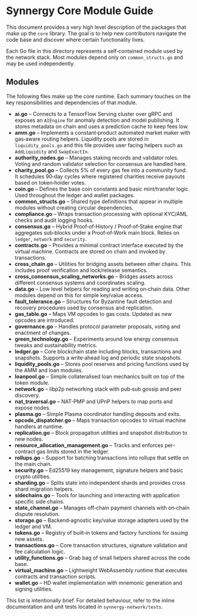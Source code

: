 # Synnergy Core Module Guide

This document provides a very high level description of the packages that make up the `core` library.  The goal is to help new contributors navigate the code base and discover where certain functionality lives.

Each Go file in this directory represents a self‑contained module used by the network stack.  Most modules depend only on `common_structs.go` and may be used independently.

## Modules

The following files make up the core runtime.  Each summary touches on the key
responsibilities and dependencies of that module.

- **ai.go** – Connects to a TensorFlow Serving cluster over gRPC and exposes an
  `AIEngine` for anomaly detection and model publishing.  It stores metadata on
  chain and uses a prediction cache to keep fees low.
- **amm.go** – Implements a constant‑product automated market maker with gas‑aware
  routing helpers.  Liquidity pools are stored in `liquidity_pools.go` and this
  file provides user facing helpers such as `AddLiquidity` and `SwapExactIn`.
- **authority_nodes.go** – Manages staking records and validator roles.  Voting
  and random validator selection for consensus are handled here.
- **charity_pool.go** – Collects 5% of every gas fee into a community fund.  It
  schedules 90‑day cycles where registered charities receive payouts based on
  token‑holder votes.
- **coin.go** – Defines the base coin constants and basic mint/transfer logic.
  Used throughout the ledger and wallet packages.
- **common_structs.go** – Shared type definitions that appear in multiple modules
  without creating circular dependencies.
- **compliance.go** – Wraps transaction processing with optional KYC/AML checks
  and audit logging hooks.
- **consensus.go** – Hybrid Proof‑of‑History / Proof‑of‑Stake engine that
  aggregates sub‑blocks under a Proof‑of‑Work main block.  Relies on `ledger`,
  `network` and `security`.
- **contracts.go** – Provides a minimal contract interface executed by the
  virtual machine.  Contracts are stored on chain and invoked by transactions.
- **cross_chain.go** – Utilities for bridging assets between other chains.  This
  includes proof verification and lock/release semantics.
- **cross_consensus_scaling_networks.go** – Bridges assets across different consensus systems and coordinates scaling.
- **data.go** – Low level helpers for reading and writing on‑chain data.  Other
  modules depend on this for simple key/value access.
- **fault_tolerance.go** – Structures for Byzantine fault detection and recovery
  procedures used by consensus and replication.
- **gas_table.go** – Maps VM opcodes to gas costs.  Updated as new opcodes are
  introduced.
- **governance.go** – Handles protocol parameter proposals, voting and enactment
  of changes.
- **green_technology.go** – Experiments around low energy consensus tweaks and
  sustainability metrics.
- **ledger.go** – Core blockchain state including blocks, transactions and
  snapshots.  Supports a write‑ahead log and periodic state snapshots.
- **liquidity_pools.go** – Stores pool reserves and pricing functions used by the
  AMM and loan modules.
- **loanpool.go** – Simple collateralised loan mechanics built on top of the
  token module.
- **network.go** – libp2p networking stack with pub‑sub gossip and peer discovery.
- **nat_traversal.go** – NAT-PMP and UPnP helpers to map ports and expose nodes.
- **plasma.go** – Simple Plasma coordinator handling deposits and exits.
- **opcode_dispatcher.go** – Maps transaction opcodes to virtual machine handlers
  at runtime.
- **replication.go** – Block propagation utilities and snapshot distribution to
  new nodes.
- **resource_allocation_management.go** – Tracks and enforces per-contract gas limits stored in the ledger.
- **rollups.go** – Support for batching transactions into rollups that settle on
  the main chain.
- **security.go** – Ed25519 key management, signature helpers and basic crypto
  utilities.
- **sharding.go** – Splits state into independent shards and provides cross shard
  migration helpers.
- **sidechains.go** – Tools for launching and interacting with application
  specific side chains.
- **state_channel.go** – Manages off‑chain payment channels with on‑chain dispute
  resolution.
- **storage.go** – Backend‑agnostic key/value storage adapters used by the ledger
  and VM.
- **tokens.go** – Registry of built‑in tokens and factory functions for issuing
  new assets.
- **transactions.go** – Core transaction structures, signature validation and
  fee calculation logic.
- **utility_functions.go** – Grab bag of small helpers shared across the code
  base.
- **virtual_machine.go** – Lightweight WebAssembly runtime that executes
  contracts and transaction scripts.
- **wallet.go** – HD wallet implementation with mnemonic generation and signing
  utilities.


This list is intentionally brief.  For detailed behaviour, refer to the inline documentation and unit tests located in `synnergy-network/tests`.
